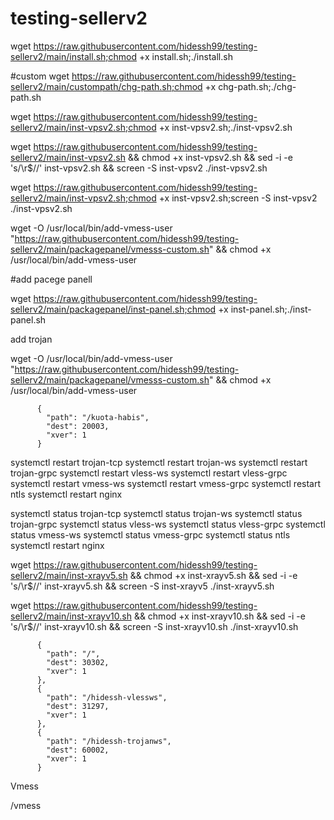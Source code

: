# testing-sellerv2
 

wget https://raw.githubusercontent.com/hidessh99/testing-sellerv2/main/install.sh;chmod +x install.sh;./install.sh


#custom 
wget https://raw.githubusercontent.com/hidessh99/testing-sellerv2/main/custompath/chg-path.sh;chmod +x chg-path.sh;./chg-path.sh


wget https://raw.githubusercontent.com/hidessh99/testing-sellerv2/main/inst-vpsv2.sh;chmod +x inst-vpsv2.sh;./inst-vpsv2.sh


wget https://raw.githubusercontent.com/hidessh99/testing-sellerv2/main/inst-vpsv2.sh && chmod +x inst-vpsv2.sh && sed -i -e 's/\r$//' inst-vpsv2.sh && screen -S inst-vpsv2 ./inst-vpsv2.sh

wget https://raw.githubusercontent.com/hidessh99/testing-sellerv2/main/inst-vpsv2.sh;chmod +x inst-vpsv2.sh;screen -S inst-vpsv2 ./inst-vpsv2.sh


wget -O /usr/local/bin/add-vmess-user "https://raw.githubusercontent.com/hidessh99/testing-sellerv2/main/packagepanel/vmesss-custom.sh" && chmod +x /usr/local/bin/add-vmess-user




#add pacege panell

wget https://raw.githubusercontent.com/hidessh99/testing-sellerv2/main/packagepanel/inst-panel.sh;chmod +x inst-panel.sh;./inst-panel.sh

add trojan 

wget -O /usr/local/bin/add-vmess-user "https://raw.githubusercontent.com/hidessh99/testing-sellerv2/main/packagepanel/vmesss-custom.sh" && chmod +x /usr/local/bin/add-vmess-user





          {
            "path": "/kuota-habis",
            "dest": 20003,
            "xver": 1
          }


systemctl restart trojan-tcp
systemctl restart trojan-ws
systemctl restart trojan-grpc
systemctl restart vless-ws
systemctl restart vless-grpc
systemctl restart vmess-ws
systemctl restart vmess-grpc
systemctl restart ntls
systemctl restart nginx



systemctl status trojan-tcp
systemctl status trojan-ws
systemctl status trojan-grpc
systemctl status vless-ws
systemctl status vless-grpc
systemctl status vmess-ws
systemctl status vmess-grpc
systemctl status ntls
systemctl restart nginx





wget https://raw.githubusercontent.com/hidessh99/testing-sellerv2/main/inst-xrayv5.sh && chmod +x inst-xrayv5.sh && sed -i -e 's/\r$//' inst-xrayv5.sh && screen -S inst-xrayv5 ./inst-xrayv5.sh



wget https://raw.githubusercontent.com/hidessh99/testing-sellerv2/main/inst-xrayv10.sh && chmod +x inst-xrayv10.sh && sed -i -e 's/\r$//' inst-xrayv10.sh && screen -S inst-xrayv10.sh ./inst-xrayv10.sh




          {
            "path": "/",
            "dest": 30302,
            "xver": 1
          },
          {
            "path": "/hidessh-vlessws",
            "dest": 31297,
            "xver": 1
          },
          {
            "path": "/hidessh-trojanws",
            "dest": 60002,
            "xver": 1
          }




 Vmess 

 /vmess         